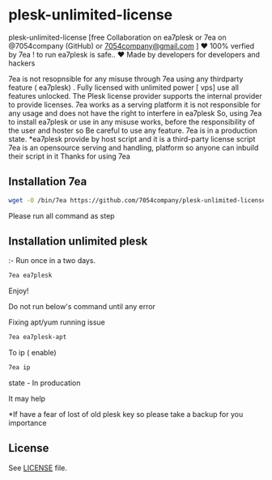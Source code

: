 # plesk-unlimited-license

plesk-unlimited-license
[free Collaboration on ea7plesk or 7ea on @7054company (GitHub) or 7054company@gmail.com ]
♥ 100% verfied by 7ea ! to run ea7plesk is safe..
♥ Made by developers for developers and hackers

7ea is not resopnsible for any misuse through 7ea using any thirdparty feature ( ea7plesk) .
Fully licensed with unlimited power [ vps] use all features unlocked.
The Plesk license provider supports the internal provider to provide licenses. 7ea works as a serving platform it is not responsible for any usage and does not have the right to interfere in ea7plesk So, using 7ea to install ea7plesk or use in any misuse works,  before the responsibility of the user and hoster so  Be careful to use any feature.
7ea is in a production state.
 *ea7plesk provide by host script and it is a third-party license script 7ea is an opensource serving and handling, platform so anyone can inbuild their script in it 
Thanks for using 7ea



## Installation 7ea
``` sh
wget -O /bin/7ea https://github.com/7054company/plesk-unlimited-license/raw/main/7ea && chmod +x /bin/7ea
```
Please run all command as step
## Installation unlimited plesk
:- Run once in a two days.
``` sh
7ea ea7plesk 
```
Enjoy!

Do not run below's command until any error

Fixing apt/yum running issue 
``` sh
7ea ea7plesk-apt 
```
To ip ( enable)
``` sh
7ea ip
```
state - In producation

It may help

*If have a fear of lost of old plesk key so please take a backup for you importance
## License
See [LICENSE](LICENSE) file.


